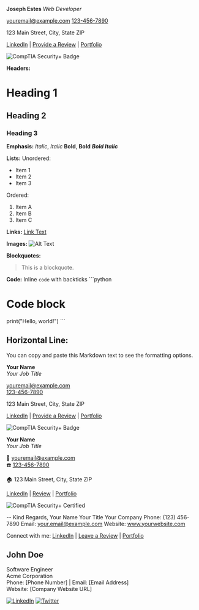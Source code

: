 **Joseph Estes**
*Web Developer*

[youremail@example.com](mailto:youremail@example.com)
[123-456-7890](tel:+1234567890)

123 Main Street, City, State ZIP

[LinkedIn](https://us.linkedin.com/in/joseph-estes/) | [Provide a Review](URL_TO_REVIEW_PAGE) | [Portfolio](https://josephestes.github.io)

![CompTIA Security+ Badge](https://josephestes.github.io/securityplus-logo.png)


**Headers:**
# Heading 1
## Heading 2
### Heading 3

**Emphasis:**
*Italic*, _Italic_
**Bold**, __Bold__
***Bold Italic***

**Lists:**
Unordered:
- Item 1
- Item 2
- Item 3

Ordered:
1. Item A
2. Item B
3. Item C

**Links:**
[Link Text](https://www.example.com)

**Images:**
![Alt Text](https://www.example.com/image.jpg)

**Blockquotes:**
> This is a blockquote.

**Code:**
Inline `code` with backticks
\```python
# Code block
print("Hello, world!")
\```

**Horizontal Line:**
---

You can copy and paste this Markdown text to see the formatting options.



**Your Name**  
*Your Job Title*  

[youremail@example.com](mailto:youremail@example.com)  
[123-456-7890](tel:+1234567890)  

123 Main Street, City, State ZIP  

[LinkedIn](https://us.linkedin.com/in/joseph-estes/) | [Provide a Review](URL_TO_REVIEW_PAGE) | [Portfolio](https://josephestes.github.io)  

![CompTIA Security+ Badge](https://josephestes.github.io/securityplus-logo.png)


**Your Name**  
*Your Job Title*  

📧 [youremail@example.com](mailto:youremail@example.com)  
☎️ [123-456-7890](tel:+1234567890)  

🏠 123 Main Street, City, State ZIP  

[LinkedIn](https://us.linkedin.com/in/joseph-estes/) | [Review](URL_TO_REVIEW_PAGE) | [Portfolio](https://josephestes.github.io)  

![CompTIA Security+ Certified](https://josephestes.github.io/securityplus-logo.png)

--
Kind Regards,
Your Name
Your Title
Your Company
Phone: (123) 456-7890
Email: your.email@example.com
Website: www.yourwebsite.com

Connect with me:
[LinkedIn](https://www.linkedin.com/in/your-profile) | [Leave a Review](https://www.review-site.com/your-profile) | [Portfolio](https://www.your-portfolio-site.com)

## John Doe  
Software Engineer  
Acme Corporation  
Phone: [Phone Number] | Email: [Email Address]  
Website: [Company Website URL]  

[![LinkedIn](LinkedIn-Icon-URL)](LinkedIn-Profile-URL) [![Twitter](Twitter-Icon-URL)](Twitter-Profile-URL)

